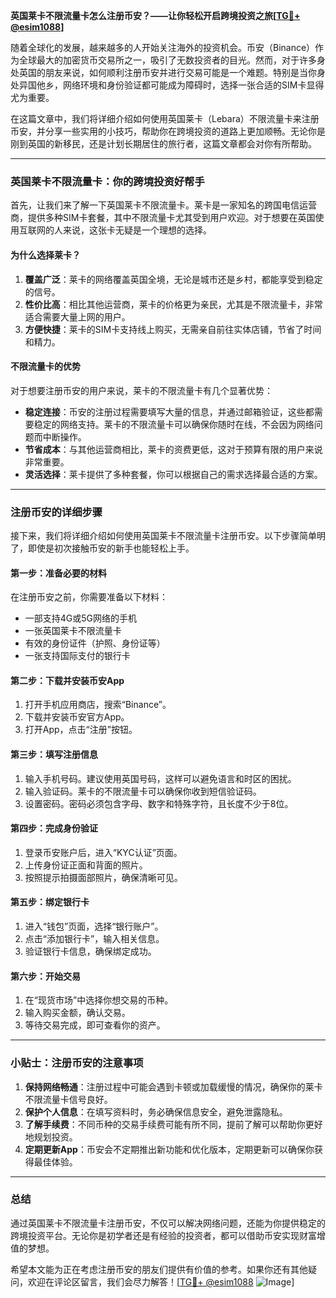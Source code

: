 **英国莱卡不限流量卡怎么注册币安？——让你轻松开启跨境投资之旅[[TG💪+ @esim1088](https://t.me/s/esim1088)]**

随着全球化的发展，越来越多的人开始关注海外的投资机会。币安（Binance）作为全球最大的加密货币交易所之一，吸引了无数投资者的目光。然而，对于许多身处英国的朋友来说，如何顺利注册币安并进行交易可能是一个难题。特别是当你身处异国他乡，网络环境和身份验证都可能成为障碍时，选择一张合适的SIM卡显得尤为重要。

在这篇文章中，我们将详细介绍如何使用英国莱卡（Lebara）不限流量卡来注册币安，并分享一些实用的小技巧，帮助你在跨境投资的道路上更加顺畅。无论你是刚到英国的新移民，还是计划长期居住的旅行者，这篇文章都会对你有所帮助。

---

### 英国莱卡不限流量卡：你的跨境投资好帮手

首先，让我们来了解一下英国莱卡不限流量卡。莱卡是一家知名的跨国电信运营商，提供多种SIM卡套餐，其中不限流量卡尤其受到用户欢迎。对于想要在英国使用互联网的人来说，这张卡无疑是一个理想的选择。

#### 为什么选择莱卡？

1. **覆盖广泛**：莱卡的网络覆盖英国全境，无论是城市还是乡村，都能享受到稳定的信号。
2. **性价比高**：相比其他运营商，莱卡的价格更为亲民，尤其是不限流量卡，非常适合需要大量上网的用户。
3. **方便快捷**：莱卡的SIM卡支持线上购买，无需亲自前往实体店铺，节省了时间和精力。

#### 不限流量卡的优势

对于想要注册币安的用户来说，莱卡的不限流量卡有几个显著优势：

- **稳定连接**：币安的注册过程需要填写大量的信息，并通过邮箱验证，这些都需要稳定的网络支持。莱卡的不限流量卡可以确保你随时在线，不会因为网络问题而中断操作。
- **节省成本**：与其他运营商相比，莱卡的资费更低，这对于预算有限的用户来说非常重要。
- **灵活选择**：莱卡提供了多种套餐，你可以根据自己的需求选择最合适的方案。

---

### 注册币安的详细步骤

接下来，我们将详细介绍如何使用英国莱卡不限流量卡注册币安。以下步骤简单明了，即使是初次接触币安的新手也能轻松上手。

#### 第一步：准备必要的材料

在注册币安之前，你需要准备以下材料：

- 一部支持4G或5G网络的手机
- 一张英国莱卡不限流量卡
- 有效的身份证件（护照、身份证等）
- 一张支持国际支付的银行卡

#### 第二步：下载并安装币安App

1. 打开手机应用商店，搜索“Binance”。
2. 下载并安装币安官方App。
3. 打开App，点击“注册”按钮。

#### 第三步：填写注册信息

1. 输入手机号码。建议使用英国号码，这样可以避免语言和时区的困扰。
2. 输入验证码。莱卡的不限流量卡可以确保你收到短信验证码。
3. 设置密码。密码必须包含字母、数字和特殊字符，且长度不少于8位。

#### 第四步：完成身份验证

1. 登录币安账户后，进入“KYC认证”页面。
2. 上传身份证正面和背面的照片。
3. 按照提示拍摄面部照片，确保清晰可见。

#### 第五步：绑定银行卡

1. 进入“钱包”页面，选择“银行账户”。
2. 点击“添加银行卡”，输入相关信息。
3. 验证银行卡信息，确保绑定成功。

#### 第六步：开始交易

1. 在“现货市场”中选择你想交易的币种。
2. 输入购买金额，确认交易。
3. 等待交易完成，即可查看你的资产。

---

### 小贴士：注册币安的注意事项

1. **保持网络畅通**：注册过程中可能会遇到卡顿或加载缓慢的情况，确保你的莱卡不限流量卡信号良好。
2. **保护个人信息**：在填写资料时，务必确保信息安全，避免泄露隐私。
3. **了解手续费**：不同币种的交易手续费可能有所不同，提前了解可以帮助你更好地规划投资。
4. **定期更新App**：币安会不定期推出新功能和优化版本，定期更新可以确保你获得最佳体验。

---

### 总结

通过英国莱卡不限流量卡注册币安，不仅可以解决网络问题，还能为你提供稳定的跨境投资平台。无论你是初学者还是有经验的投资者，都可以借助币安实现财富增值的梦想。

希望本文能为正在考虑注册币安的朋友们提供有价值的参考。如果你还有其他疑问，欢迎在评论区留言，我们会尽力解答！[[TG💪+ @esim1088](https://t.me/s/esim1088) ![Image](https://i.postimg.cc/4NQfJmqS/Snipaste-2025-05-13-00-14-12.png)]